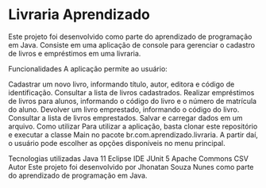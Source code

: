 # <h1>Livraria Aprendizado</h1>
Este projeto foi desenvolvido como parte do aprendizado de programação em Java. Consiste em uma aplicação de console para gerenciar o cadastro de livros e empréstimos em uma livraria.

Funcionalidades
A aplicação permite ao usuário:

Cadastrar um novo livro, informando título, autor, editora e código de identificação.
Consultar a lista de livros cadastrados.
Realizar empréstimos de livros para alunos, informando o código do livro e o número de matrícula do aluno.
Devolver um livro emprestado, informando o código do livro.
Consultar a lista de livros emprestados.
Salvar e carregar dados em um arquivo.
Como utilizar
Para utilizar a aplicação, basta clonar este repositório e executar a classe Main no pacote br.com.aprendizado.livraria. A partir daí, o usuário pode escolher as opções disponíveis no menu principal.

Tecnologias utilizadas
Java 11
Eclipse IDE
JUnit 5
Apache Commons CSV
Autor
Este projeto foi desenvolvido por Jhonatan Souza Nunes como parte do aprendizado de programação em Java.
